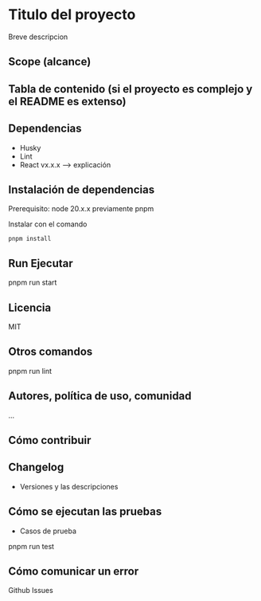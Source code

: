 # Titulo del proyecto

Breve descripcion

## Scope (alcance)

## Tabla de contenido (si el proyecto es complejo y el README es extenso)

## Dependencias
- Husky
- Lint
- React vx.x.x --> explicación

## Instalación de dependencias

Prerequisito: node 20.x.x previamente pnpm

Instalar con el comando

```
pnpm install
```

## Run Ejecutar

pnpm run start

## Licencia

MIT

## Otros comandos

pnpm run lint

## Autores, política de uso, comunidad
...

## Cómo contribuir


## Changelog

- Versiones y las descripciones

## Cómo se ejecutan las pruebas

- Casos de prueba 

pnpm run test

## Cómo comunicar un error

Github Issues

